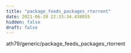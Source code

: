 ```yaml
---
title: "package_feeds_packages_rtorrent"
date: 2021-06-20 22:33:34.438055
hidden: false
draft: false
---
```


ath79/generic/package_feeds_packages_rtorrent

